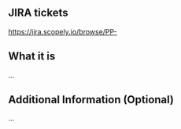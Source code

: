 ## JIRA tickets
https://jira.scopely.io/browse/PP-

## What it is
...

## Additional Information (Optional)
...

